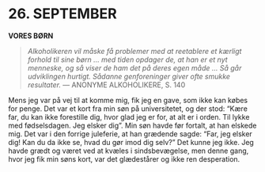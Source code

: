 # 26. SEPTEMBER

**VORES BØRN**

> *Alkoholikeren vil måske få problemer med at reetablere et kærligt forhold til sine børn … med tiden opdager de, at han er et nyt menneske, og så viser de ham det på deres egen måde … Så går udviklingen hurtigt. Sådanne genforeninger giver ofte smukke resultater.*
> — ANONYME ALKOHOLIKERE, S. 140

Mens jeg var på vej til at komme mig, fik jeg en gave, som ikke kan købes for penge. Det var et kort fra min søn på universitetet, og der stod: “Kære far, du kan ikke forestille dig, hvor glad jeg er for, at alt er i orden. Til lykke med fødselsdagen. Jeg elsker dig”. Min søn havde før fortalt, at han elskede mig. Det var i den forrige juleferie, at han grædende sagde: “Far, jeg elsker dig! Kan du da ikke se, hvad du gør imod dig selv?” Det kunne jeg ikke. Jeg havde grædt og været ved at kvæles i sindsbevægelse, men denne gang, hvor jeg fik min søns kort, var det glædestårer og ikke ren desperation.
